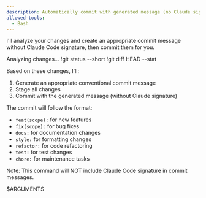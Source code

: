```yaml
---
description: Automatically commit with generated message (no Claude signature)
allowed-tools: 
  - Bash
---
```


I'll analyze your changes and create an appropriate commit message without Claude Code signature, then commit them for you.

Analyzing changes...
!git status --short
!git diff HEAD --stat

Based on these changes, I'll:
1. Generate an appropriate conventional commit message
2. Stage all changes
3. Commit with the generated message (without Claude signature)

The commit will follow the format:
- `feat(scope):` for new features
- `fix(scope):` for bug fixes  
- `docs:` for documentation changes
- `style:` for formatting changes
- `refactor:` for code refactoring
- `test:` for test changes
- `chore:` for maintenance tasks

Note: This command will NOT include Claude Code signature in commit messages.

$ARGUMENTS